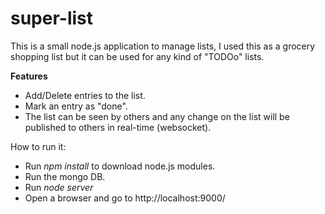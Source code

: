 # super-list


This is a small node.js application to manage lists, I used this as a grocery shopping list but it can be used for any kind of "TODOo" lists.

**Features**
 - Add/Delete entries to the list. 
 - Mark an entry as "done". 
 - The list can be seen by others and any change on the list will be published to others in real-time (websocket).

How to run it:

 - Run *npm install* to download node.js modules.
 - Run the mongo DB.
 - Run *node server*
 - Open a browser and go to http://localhost:9000/
